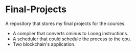 # Final-Projects
A repository that stores my final projects for the courses.

 - A compiler that converts cminus to Loong instructions.
 - A scheduler that could schedule the process to the cpu.
 - Two blockchain's application.